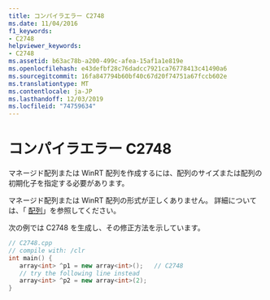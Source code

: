 ```yaml
---
title: コンパイラエラー C2748
ms.date: 11/04/2016
f1_keywords:
- C2748
helpviewer_keywords:
- C2748
ms.assetid: b63ac78b-a200-499c-afea-15af1a1e819e
ms.openlocfilehash: e43defbf28c76dadcc7921ca76778413c41490a6
ms.sourcegitcommit: 16fa847794b60bf40c67d20f74751a67fccb602e
ms.translationtype: MT
ms.contentlocale: ja-JP
ms.lasthandoff: 12/03/2019
ms.locfileid: "74759634"
---
```

# <a name="compiler-error-c2748"></a>コンパイラエラー C2748

マネージド配列または WinRT 配列を作成するには、配列のサイズまたは配列の初期化子を指定する必要があります。

マネージド配列または WinRT 配列の形式が正しくありません。 詳細については、「 [配列](../../extensions/arrays-cpp-component-extensions.md)」を参照してください。

次の例では C2748 を生成し、その修正方法を示しています。

```cpp
// C2748.cpp
// compile with: /clr
int main() {
   array<int> ^p1 = new array<int>();   // C2748
   // try the following line instead
   array<int> ^p2 = new array<int>(2);
}
```
